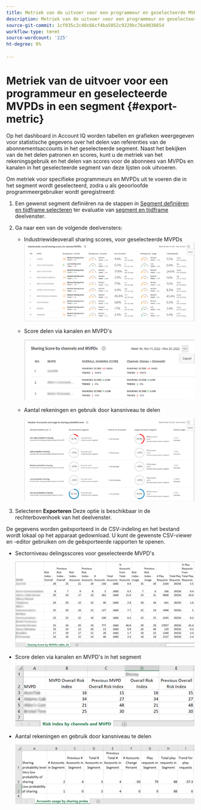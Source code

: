 ```yaml
---
title: Metriek van de uitvoer voor een programmeur en geselecteerde MVPDs in een segment
description: Metriek van de uitvoer voor een programmeur en geselecteerde MVPDs in een segment
source-git-commit: 1cf035c2c40c66cf4ba5052c9229bc76a903865d
workflow-type: tm+mt
source-wordcount: '225'
ht-degree: 0%

---
```


# Metriek van de uitvoer voor een programmeur en geselecteerde MVPDs in een segment {#export-metric}

Op het dashboard in Account IQ worden tabellen en grafieken weergegeven voor statistische gegevens over het delen van referenties van de abonnementsaccounts in het geselecteerde segment. Naast het bekijken van de het delen patronen en scores, kunt u de metriek van het rekeningsgebruik en het delen van scores voor de abonnees van MVPDs en kanalen in het geselecteerde segment van deze lijsten ook uitvoeren.

Om metriek voor specifieke programmeurs en MVPDs uit te voeren die in het segment wordt geselecteerd, zodra u als geoorloofde programmeergebruiker wordt geregistreerd:

1. Een gewenst segment definiëren na de stappen in [Segment definiëren en tijdframe selecteren](/help/AccountIQ/howto-select-segment-timeframe.md) ter evaluatie van [segment en tijdframe](/help/AccountIQ/segments-timeframe.md) deelvenster.

1. Ga naar een van de volgende deelvensters:

   * Industriewideoverall sharing scores, voor geselecteerde MVPDs
      ![](assets/ind-sharpanel-export-option.png)

   * Score delen via kanalen en MVPD&#39;s

      ![](assets/sharscorepanel-export-option.png)

   * Aantal rekeningen en gebruik door kansniveau te delen

      ![](assets/usage-panel-export-option.png)

1. Selecteren **Exporteren** Deze optie is beschikbaar in de rechterbovenhoek van het deelvenster.

De gegevens worden geëxporteerd in de CSV-indeling en het bestand wordt lokaal op het apparaat gedownload. U kunt de gewenste CSV-viewer en -editor gebruiken om de geëxporteerde rapporten te openen.

* Sectorniveau delingsscores voor geselecteerde MVPD&#39;s

   ![](assets/export-ind-sharing-score.png)

* Score delen via kanalen en MVPD&#39;s in het segment

   ![](assets/export-risk-index-by-mvpdchannels.png)

* Aantal rekeningen en gebruik door kansniveau te delen

   ![](assets/export-acc-usage.png)
